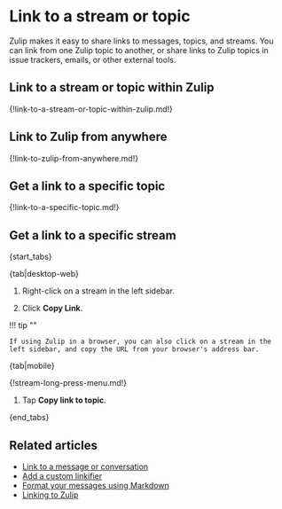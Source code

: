 # Link to a stream or topic

Zulip makes it easy to share links to messages, topics, and streams. You can
link from one Zulip topic to another, or share links to Zulip topics
in issue trackers, emails, or other external tools.

## Link to a stream or topic within Zulip

{!link-to-a-stream-or-topic-within-zulip.md!}

## Link to Zulip from anywhere

{!link-to-zulip-from-anywhere.md!}

## Get a link to a specific topic

{!link-to-a-specific-topic.md!}

## Get a link to a specific stream

{start_tabs}

{tab|desktop-web}

1. Right-click on a stream in the left sidebar.

1. Click **Copy Link**.

!!! tip ""

    If using Zulip in a browser, you can also click on a stream in the
    left sidebar, and copy the URL from your browser's address bar.

{tab|mobile}

{!stream-long-press-menu.md!}

1. Tap **Copy link to topic**.

{end_tabs}

## Related articles

* [Link to a message or conversation](/help/link-to-a-message-or-conversation)
* [Add a custom linkifier](/help/add-a-custom-linkifier)
* [Format your messages using Markdown](/help/format-your-message-using-markdown)
* [Linking to Zulip](/help/linking-to-zulip)
